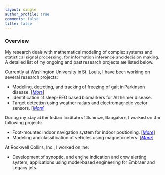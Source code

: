```yaml
---
layout: single
author_profile: true
comments: false
title: false
---
```


### Overview

My research deals with mathematical modeling of complex systems and statistical signal processing, for information inference and decision making. A detailed list of my ongoing and past research projects are listed below.

Currently at Washington University in St. Louis, I have been working on several research projects:

* Modeling, detecting, and tracking of freezing of gait in Parkinson disease. [\[<span style="color:blue">_More_</span>\]](/research/freezegait/)
* Identification of sleep-EEG based biomarkers for Alzheimer disease.
* Target detection using weather radars and electromagnetic vector sensors. [\[<span style="color:blue">_More_</span>\]](/research/wradaremvs/)

During my stay at the Indian Institute of Science, Bangalore, I worked on the following projects:

* Foot-mounted indoor navigation system for indoor positioning. [\[<span style="color:blue">_More_</span>\]](/research/indoorpos/)
* Modeling and classification of vehicles using magnetometers. [\[<span style="color:blue">_More_</span>\]](/research/vehclass/)

At Rockwell Collins, Inc., I worked on the:

* Development of synoptic, and engine indication and crew alerting system, applications using model-based engineering for Embraer and Legacy jets.